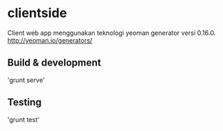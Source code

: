 # clientside

Client web app menggunakan teknologi yeoman generator versi 0.16.0.
http://yeoman.io/generators/ 

## Build & development

'grunt serve'

## Testing

'grunt test'
